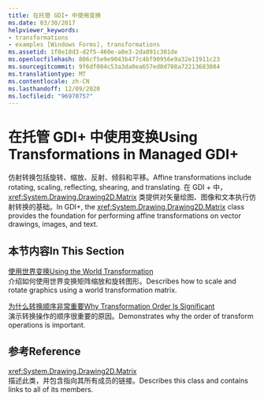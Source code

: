 ```yaml
---
title: 在托管 GDI+ 中使用变换
ms.date: 03/30/2017
helpviewer_keywords:
- transformations
- examples [Windows Forms], transformations
ms.assetid: 1f8e18d3-d2f5-460e-a8e3-2da891c301de
ms.openlocfilehash: 806cf5e9e9043b477c4bf90956e9a32e11911c23
ms.sourcegitcommit: 9f6df084c53a3da0ea657ed0d708a72213683084
ms.translationtype: MT
ms.contentlocale: zh-CN
ms.lasthandoff: 12/09/2020
ms.locfileid: "96970757"
---
```

# <a name="using-transformations-in-managed-gdi"></a><span data-ttu-id="c3b47-102">在托管 GDI+ 中使用变换</span><span class="sxs-lookup"><span data-stu-id="c3b47-102">Using Transformations in Managed GDI+</span></span>
<span data-ttu-id="c3b47-103">仿射转换包括旋转、缩放、反射、倾斜和平移。</span><span class="sxs-lookup"><span data-stu-id="c3b47-103">Affine transformations include rotating, scaling, reflecting, shearing, and translating.</span></span> <span data-ttu-id="c3b47-104">在 GDI + 中， <xref:System.Drawing.Drawing2D.Matrix> 类提供对矢量绘图、图像和文本执行仿射转换的基础。</span><span class="sxs-lookup"><span data-stu-id="c3b47-104">In GDI+, the <xref:System.Drawing.Drawing2D.Matrix> class provides the foundation for performing affine transformations on vector drawings, images, and text.</span></span>  
  
## <a name="in-this-section"></a><span data-ttu-id="c3b47-105">本节内容</span><span class="sxs-lookup"><span data-stu-id="c3b47-105">In This Section</span></span>  
 [<span data-ttu-id="c3b47-106">使用世界变换</span><span class="sxs-lookup"><span data-stu-id="c3b47-106">Using the World Transformation</span></span>](using-the-world-transformation.md)  
 <span data-ttu-id="c3b47-107">介绍如何使用世界变换矩阵缩放和旋转图形。</span><span class="sxs-lookup"><span data-stu-id="c3b47-107">Describes how to scale and rotate graphics using a world transformation matrix.</span></span>  
  
 [<span data-ttu-id="c3b47-108">为什么转换顺序非常重要</span><span class="sxs-lookup"><span data-stu-id="c3b47-108">Why Transformation Order Is Significant</span></span>](why-transformation-order-is-significant.md)  
 <span data-ttu-id="c3b47-109">演示转换操作的顺序很重要的原因。</span><span class="sxs-lookup"><span data-stu-id="c3b47-109">Demonstrates why the order of transform operations is important.</span></span>  
  
## <a name="reference"></a><span data-ttu-id="c3b47-110">参考</span><span class="sxs-lookup"><span data-stu-id="c3b47-110">Reference</span></span>  
 <xref:System.Drawing.Drawing2D.Matrix>  
 <span data-ttu-id="c3b47-111">描述此类，并包含指向其所有成员的链接。</span><span class="sxs-lookup"><span data-stu-id="c3b47-111">Describes this class and contains links to all of its members.</span></span>
